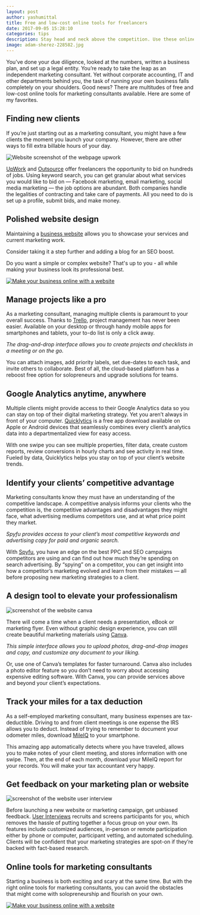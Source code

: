 ```yaml
---
layout: post
author: yashumittal
title: Free and low-cost online tools for freelancers
date: 2017-09-05 15:28:10
categories: tips
description: Stay head and neck above the competition. Use these online tools for marketing consultants and make your freelance work quick and easy.
image: adam-sherez-228582.jpg
---
```


You’ve done your due diligence, looked at the numbers, written a business plan, and set up a legal entity. You’re ready to take the leap as an independent marketing consultant. Yet without corporate accounting, IT and other departments behind you, the task of running your own business falls completely on your shoulders. Good news? There are multitudes of free and low-cost online tools for marketing consultants available. Here are some of my favorites.

## Finding new clients

If you’re just starting out as a marketing consultant, you might have a few clients the moment you launch your company. However, there are other ways to fill extra billable hours of your day.

![Website screenshot of the webpage upwork](//blog.codecarrot.net/images/website-screenshot-of-the-webpage-upwork.png)

[UpWork](//www.upwork.com/) and [Outsource](//remote.com/?ref=outsource) offer freelancers the opportunity to bid on hundreds of jobs. Using keyword search, you can get granular about what services you would like to bid on — Facebook marketing, email marketing, social media marketing — the job options are abundant. Both companies handle the legalities of contracting and take care of payments. All you need to do is set up a profile, submit bids, and make money.

## Polished website design

Maintaining a [business website](//codecarrot.net) allows you to showcase your services and current marketing work.

<div class="callout">
Consider taking it a step further and adding a blog for an SEO boost.
</div>

Do you want a simple or complex website? That's up to you - all while making your business look its professional best.

[![Make your business online with a website](//blog.codecarrot.net/images/make-your-business-online-with-a-website-promo.png)](//codecarrot.net/)

## Manage projects like a pro

As a marketing consultant, managing multiple clients is paramount to your overall success. Thanks to [Trello](//trello.com/), project management has never been easier. Available on your desktop or through handy mobile apps for smartphones and tablets, your to-do list is only a click away.

*The drag-and-drop interface allows you to create projects and checklists in a meeting or on the go.*

You can attach images, add priority labels, set due-dates to each task, and invite others to collaborate. Best of all, the cloud-based platform has a reboost free option for solopreneurs and upgrade solutions for teams.

## Google Analytics anytime, anywhere

Multiple clients might provide access to their Google Analytics data so you can stay on top of their digital marketing strategy. Yet you aren’t always in front of your computer. [Quicklytics](//escoz.com/quicklytics/index.html) is a free app download available on Apple or Android devices that seamlessly combines every client’s analytics data into a departmentalized view for easy access.

With one swipe you can see multiple properties, filter data, create custom reports, review conversions in hourly charts and see activity in real time. Fueled by data, Quicklytics helps you stay on top of your client’s website trends.

## Identify your clients’ competitive advantage

Marketing consultants know they must have an understanding of the competitive landscape. A competitive analysis informs your clients who the competition is, the competitive advantages and disadvantages they might face, what advertising mediums competitors use, and at what price point they market.

*Spyfu provides access to your client’s most competitive keywords and advertising copy for paid and organic search.*

With [Spyfu](//www.spyfu.com/), you have an edge on the best PPC and SEO campaigns competitors are using and can find out how much they’re spending on search advertising. By “spying” on a competitor, you can get insight into how a competitor’s marketing evolved and learn from their mistakes — all before proposing new marketing strategies to a client.

## A design tool to elevate your professionalism

![screenshot of the website canva](//blog.codecarrot.net/images/screenshot-of-the-website-canva.png)

There will come a time when a client needs a presentation, eBook or marketing flyer. Even without graphic design experience, you can still create beautiful marketing materials using [Canva](//www.canva.com/).

*This simple interface allows you to upload photos, drag-and-drop images and copy, and customize any document to your liking.*

Or, use one of Canva’s templates for faster turnaround. Canva also includes a photo editor feature so you don’t need to worry about accessing expensive editing software. With Canva, you can provide services above and beyond your client’s expectations.

## Track your miles for a tax deduction

As a self-employed marketing consultant, many business expenses are tax-deductible. Driving to and from client meetings is one expense the IRS allows you to deduct. Instead of trying to remember to document your odometer miles, download [MileIQ](//www.mileiq.com/) to your smartphone.

This amazing app automatically detects where you have traveled, allows you to make notes of your client meeting, and stores information with one swipe. Then, at the end of each month, download your MileIQ report for your records. You will make your tax accountant very happy.

## Get feedback on your marketing plan or website

![screenshot of the website user interview](//blog.codecarrot.net/images/screenshot-of-the-website-user-interviews.png)

Before launching a new website or marketing campaign, get unbiased feedback. [User Interviews](//www.userinterviews.com/) recruits and screens participants for you, which removes the hassle of putting together a focus group on your own. Its features include customized audiences, in-person or remote participation either by phone or computer, participant vetting, and automated scheduling. Clients will be confident that your marketing strategies are spot-on if they’re backed with fact-based research.

## Online tools for marketing consultants

Starting a business is both exciting and scary at the same time. But with the right online tools for marketing consultants, you can avoid the obstacles that might come with solopreneurship and flourish on your own.

[![Make your business online with a website](//blog.codecarrot.net/images/make-your-business-online-with-a-website-promo.png)](//codecarrot.net/)
